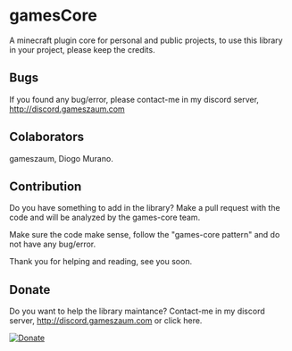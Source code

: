# gamesCore

A minecraft plugin core for personal and public projects, to use this library in your project, please keep the credits.

## Bugs

If you found any bug/error, please contact-me in my discord server, http://discord.gameszaum.com

## Colaborators

gameszaum, Diogo Murano.

## Contribution

Do you have something to add in the library? Make a pull request with the code and will be analyzed by the games-core team.

Make sure the code make sense, follow the "games-core pattern" and do not have any bug/error.

Thank you for helping and reading, see you soon.

## Donate

Do you want to help the library maintance? Contact-me in my discord server, http://discord.gameszaum.com or click here.  

[![Donate](https://img.shields.io/badge/Donate-PayPal-green.svg)](https://www.paypal.com/cgi-bin/webscr?cmd=_s-xclick&hosted_button_id=DZGUGVQ9A4NHN) 
